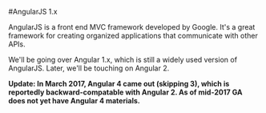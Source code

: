 #AngularJS 1.x

AngularJS is a front end MVC framework developed by Google. It's a great framework for creating organized applications that communicate with other APIs.

We'll be going over Angular 1.x, which is still a widely used version of AngularJS. Later, we'll be touching on Angular 2.

__Update: In March 2017, Angular 4 came out (skipping 3), which is reportedly backward-compatable with Angular 2. As of mid-2017 GA does not yet have Angular 4 materials.__
